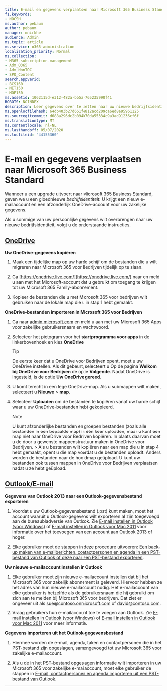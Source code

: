 ```yaml
---
title: E-mail en gegevens verplaatsen naar Microsoft 365 Business Standard
f1.keywords:
- NOCSH
ms.author: pebaum
author: pebaum
manager: mnirkhe
audience: Admin
ms.topic: article
ms.service: o365-administration
localization_priority: Normal
ms.collection:
- M365-subscription-management
- Adm_O365
- Adm_NonTOC
- SPO_Content
search.appverid:
- BCS160
- MET150
- MOE150
ms.assetid: 1062115d-e312-482a-bb5a-765235990f41
ROBOTS: NOINDEX
description: Leer gegevens over te zetten naar uw nieuwe bedrijfsidentiteit.
ms.openlocfilehash: 64db403b27d661fe812acd209ca6ed8e95961125
ms.sourcegitcommit: d688a296dc2b094b70da55334c9a3ad91236cf6f
ms.translationtype: MT
ms.contentlocale: nl-NL
ms.lasthandoff: 05/07/2020
ms.locfileid: "44155360"
---
```

# <a name="move-email-and-data-to-microsoft-365-business-standard"></a>E-mail en gegevens verplaatsen naar Microsoft 365 Business Standard

Wanneer u een upgrade uitvoert naar Microsoft 365 Business Standard, geven we u een gloednieuwe *bedrijfsidentiteit.* U krijgt een nieuw e-mailaccount en een afzonderlijk OneDrive-account voor uw zakelijke gegevens. 
  
Als u sommige van uw persoonlijke gegevens wilt overbrengen naar uw nieuwe bedrijfsidentiteit, volgt u de onderstaande instructies.
  
## <a name="onedrive"></a>[OneDrive](#tab/OneDrive)
  
 **Uw OneDrive-gegevens kopiëren**
1. Maak een tijdelijke map op uw harde schijf om de bestanden die u wilt migreren naar Microsoft 365 voor Bedrijven tijdelijk op te slaan.
    
2. Ga [https://onedrive.live.com/](https://onedrive.live.com/) naar en meld u aan met het Microsoft-account dat u gebruikt om toegang te krijgen tot uw Microsoft 365 Family-abonnement. 
    
3. Kopieer de bestanden die u met Microsoft 365 voor bedrijven wilt gebruiken naar de lokale map die u in stap 1 hebt gemaakt.
    
 **OneDrive-bestanden importeren in Microsoft 365 voor Bedrijven**
1. Ga naar [admin.microsoft.com](https://go.microsoft.com/fwlink/?LinkId=816877) en meld u aan met uw Microsoft 365 Apps voor zakelijke gebruikersnaam en wachtwoord. 
    
2. Selecteer het pictogram voor het **startprogramma voor apps** in de linkerbovenhoek en kies **OneDrive**.
  
    > [!TIP]
    > De eerste keer dat u OneDrive voor Bedrijven opent, moet u uw OneDrive instellen. Als dit gebeurt, selecteert u Op de pagina **Welkom bij OneDrive voor Bedrijven** de optie **Volgende**. Nadat OneDrive is ingesteld, is de optie **Uw OneDrive gereed**. 
  
3. U komt terecht in een lege OneDrive-map. Als u submappen wilt maken, selecteert u **Nieuwe** \> **map**.

4. Selecteer **Uploaden** om de bestanden te kopiëren vanaf uw harde schijf waar u uw OneDrive-bestanden hebt gekopieerd. 
  
    > [!NOTE]
    >  U kunt afzonderlijke bestanden en groepen bestanden (zoals alle bestanden in een bepaalde map) in één keer uploaden, maar u kunt een map niet naar OneDrive voor Bedrijven kopiëren. In plaats daarvan moet u de door u gewenste mappenstructuur maken in OneDrive voor Bedrijven. >  Als u bestanden wilt kopiëren naar een map die u in stap 4 hebt gemaakt, opent u die map voordat u de bestanden uploadt. Anders worden de bestanden naar de hoofdmap geüpload. U kunt uw bestanden ook tussen mappen in OneDrive voor Bedrijven verplaatsen nadat u ze hebt geüpload. 
  
## <a name="outlookemail"></a>[Outlook/E-mail](#tab/Outlook)
  
 **Gegevens van Outlook 2013 naar een Outlook-gegevensbestand exporteren**
1. Voordat u uw Outlook-gegevensbestand (.pst) kunt maken, moet het account waaruit u Outlook-gegevens wilt exporteren al zijn toegevoegd aan de bureaubladversie van Outlook. Zie [E-mail instellen in Outlook (voor Windows)](https://support.office.com/article/6e27792a-9267-4aa4-8bb6-c84ef146101b.aspx) of [E-mail instellen in Outlook voor Mac 2011](https://support.microsoft.com/en-us/office/set-up-email-in-mac-os-x-mail-de372dc4-9648-4044-a76c-e8a60e178d54) voor informatie over het toevoegen van een account aan Outlook 2013 of hoger.
    
2. Elke gebruiker moet de stappen in deze procedure uitvoeren: [Een back-up maken van e-mailberichten, contactpersonen en agenda in een PST-bestand van Outlook of deze naar een PST-bestand exporteren](https://support.office.com/article/14252b52-3075-4e9b-be4e-ff9ef1068f91.aspx).
    
 **Uw nieuwe e-mailaccount instellen in Outlook**
1. Elke gebruiker moet zijn nieuwe e-mailaccount instellen dat bij het Microsoft 365 voor zakelijk abonnement is geleverd. Hiervoor hebben ze het adres van hun nieuwe e-mailaccount nodig. Het e-mailaccount van elke gebruiker is hetzelfde als de gebruikersnaam die hij gebruikt om zich aan te melden bij Microsoft 365 voor bedrijven. Dat ziet er ongeveer uit als sue@contoso.onmicrosoft.com of david@contoso.com.
    
2. Vraag gebruikers hun e-mailaccount toe te voegen aan Outlook. Zie [E-mail instellen in Outlook (voor Windows)](https://support.office.com/article/6e27792a-9267-4aa4-8bb6-c84ef146101b.aspx) of [E-mail instellen in Outlook voor Mac 2011](https://support.microsoft.com/en-us/office/set-up-email-in-mac-os-x-mail-de372dc4-9648-4044-a76c-e8a60e178d54) voor meer informatie.
    
 **Gegevens importeren uit het Outlook-gegevensbestand**
1. Hiermee worden de e-mail, agenda, taken en contactpersonen die in het PST-bestand zijn opgeslagen, samengevoegd tot uw Microsoft 365 voor zakelijke e-mailaccount.
    
2. Als u de in het PST-bestand opgeslagen informatie wilt importeren in uw Microsoft 365 voor zakelijke e-mailaccount, moet elke gebruiker de stappen in [E-mail, contactpersonen en agenda importeren uit een PST-bestand van Outlook](https://support.office.com/article/431a8e9a-f99f-4d5f-ae48-ded54b3440ac.aspx).
    
---

